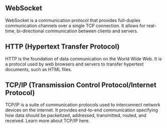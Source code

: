 ## WebSocket
WebSocket is a communication protocol that provides full-duplex communication channels over a single TCP connection. It allows for real-time, bi-directional communication between clients and servers. 

## HTTP (Hypertext Transfer Protocol)
HTTP is the foundation of data communication on the World Wide Web. It is a protocol used by web browsers and servers to transfer hypertext documents, such as HTML files.

## TCP/IP (Transmission Control Protocol/Internet Protocol)
TCP/IP is a suite of communication protocols used to interconnect network devices on the internet. It provides end-to-end communication specifying how data should be packetized, addressed, transmitted, routed, and received. Learn more about TCP/IP here.